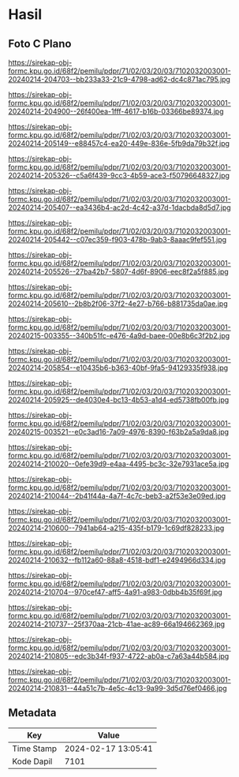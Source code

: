 # Hasil

## Foto C Plano

https://sirekap-obj-formc.kpu.go.id/68f2/pemilu/pdpr/71/02/03/20/03/7102032003001-20240214-204703--bb233a33-21c9-4798-ad62-dc4c871ac795.jpg

https://sirekap-obj-formc.kpu.go.id/68f2/pemilu/pdpr/71/02/03/20/03/7102032003001-20240214-204900--26f400ea-1fff-4617-b16b-03366be89374.jpg

https://sirekap-obj-formc.kpu.go.id/68f2/pemilu/pdpr/71/02/03/20/03/7102032003001-20240214-205149--e88457c4-ea20-449e-836e-5fb9da79b32f.jpg

https://sirekap-obj-formc.kpu.go.id/68f2/pemilu/pdpr/71/02/03/20/03/7102032003001-20240214-205326--c5a6f439-9cc3-4b59-ace3-f50796648327.jpg

https://sirekap-obj-formc.kpu.go.id/68f2/pemilu/pdpr/71/02/03/20/03/7102032003001-20240214-205407--ea3436b4-ac2d-4c42-a37d-1dacbda8d5d7.jpg

https://sirekap-obj-formc.kpu.go.id/68f2/pemilu/pdpr/71/02/03/20/03/7102032003001-20240214-205442--c07ec359-f903-478b-9ab3-8aaac9fef551.jpg

https://sirekap-obj-formc.kpu.go.id/68f2/pemilu/pdpr/71/02/03/20/03/7102032003001-20240214-205526--27ba42b7-5807-4d6f-8906-eec8f2a5f885.jpg

https://sirekap-obj-formc.kpu.go.id/68f2/pemilu/pdpr/71/02/03/20/03/7102032003001-20240214-205610--2b8b2f06-37f2-4e27-b766-b881735da0ae.jpg

https://sirekap-obj-formc.kpu.go.id/68f2/pemilu/pdpr/71/02/03/20/03/7102032003001-20240215-003355--340b51fc-e476-4a9d-baee-00e8b6c3f2b2.jpg

https://sirekap-obj-formc.kpu.go.id/68f2/pemilu/pdpr/71/02/03/20/03/7102032003001-20240214-205854--e10435b6-b363-40bf-9fa5-94129335f938.jpg

https://sirekap-obj-formc.kpu.go.id/68f2/pemilu/pdpr/71/02/03/20/03/7102032003001-20240214-205925--de4030e4-bc13-4b53-a1d4-ed5738fb00fb.jpg

https://sirekap-obj-formc.kpu.go.id/68f2/pemilu/pdpr/71/02/03/20/03/7102032003001-20240215-003521--e0c3ad16-7a09-4976-8390-f63b2a5a9da8.jpg

https://sirekap-obj-formc.kpu.go.id/68f2/pemilu/pdpr/71/02/03/20/03/7102032003001-20240214-210020--0efe39d9-e4aa-4495-bc3c-32e7931ace5a.jpg

https://sirekap-obj-formc.kpu.go.id/68f2/pemilu/pdpr/71/02/03/20/03/7102032003001-20240214-210044--2b41f44a-4a7f-4c7c-beb3-a2f53e3e09ed.jpg

https://sirekap-obj-formc.kpu.go.id/68f2/pemilu/pdpr/71/02/03/20/03/7102032003001-20240214-210600--7941ab64-a215-435f-b179-1c69df828233.jpg

https://sirekap-obj-formc.kpu.go.id/68f2/pemilu/pdpr/71/02/03/20/03/7102032003001-20240214-210632--fb112a60-88a8-4518-bdf1-e2494966d334.jpg

https://sirekap-obj-formc.kpu.go.id/68f2/pemilu/pdpr/71/02/03/20/03/7102032003001-20240214-210704--970cef47-aff5-4a91-a983-0dbb4b35f69f.jpg

https://sirekap-obj-formc.kpu.go.id/68f2/pemilu/pdpr/71/02/03/20/03/7102032003001-20240214-210737--25f370aa-21cb-41ae-ac89-66a194662369.jpg

https://sirekap-obj-formc.kpu.go.id/68f2/pemilu/pdpr/71/02/03/20/03/7102032003001-20240214-210805--edc3b34f-f937-4722-ab0a-c7a63a44b584.jpg

https://sirekap-obj-formc.kpu.go.id/68f2/pemilu/pdpr/71/02/03/20/03/7102032003001-20240214-210831--44a51c7b-4e5c-4c13-9a99-3d5d76ef0466.jpg


## Metadata

| Key        | Value               |
| ---------- | ------------------- |
| Time Stamp | 2024-02-17 13:05:41 |
| Kode Dapil | 7101                |




